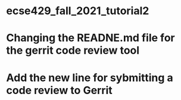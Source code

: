 # ecse429_fall_2021_tutorial2
# Changing the READNE.md file for the gerrit code review tool
# Add the new line for sybmitting a code review to Gerrit 
